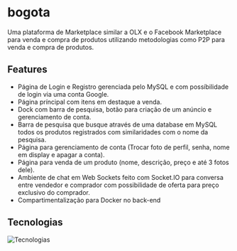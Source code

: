 # bogota
Uma plataforma de Marketplace similar a OLX e o Facebook Marketplace para venda e compra de produtos utilizando metodologias como P2P para venda e compra de produtos.

## Features
- Página de Login e Registro gerenciada pelo MySQL e com possíbilidade de login via uma conta Google.
- Página príncipal com itens em destaque a venda.
- Dock com barra de pesquisa, botão para criação de um anúncio e gerenciamento de conta.
- Barra de pesquisa que busque através de uma database em MySQL todos os produtos registrados com similaridades com o nome da pesquisa.
- Página para gerenciamento de conta (Trocar foto de perfil, senha, nome em display e apagar a conta).
- Página para venda de um produto (nome, descrição, preço e até 3 fotos dele).
- Ambiente de chat em Web Sockets feito com Socket.IO para conversa entre vendedor e comprador com possibilidade de oferta para preço exclusivo do comprador.
- Compartimentalização para Docker no back-end

## Tecnologias
![Tecnologias](https://go-skill-icons.vercel.app/api/icons?i=html,css,js,bootstrap,nodejs,jquery,socketio,mysql,php)
